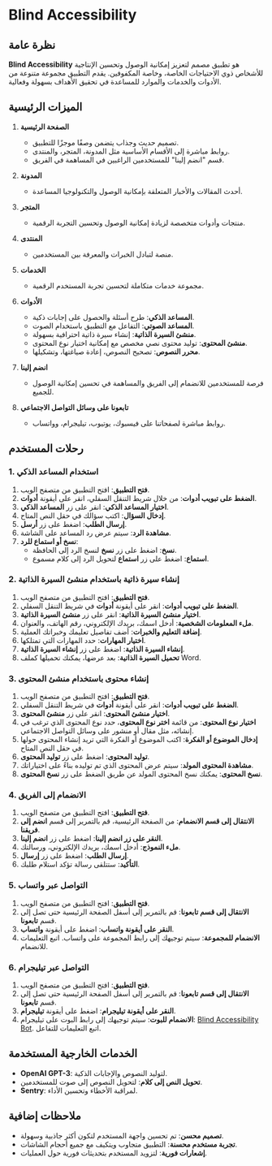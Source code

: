 # Blind Accessibility

## نظرة عامة

**Blind Accessibility** هو تطبيق مصمم لتعزيز إمكانية الوصول وتحسين الإنتاجية للأشخاص ذوي الاحتياجات الخاصة، وخاصة المكفوفين. يقدم التطبيق مجموعة متنوعة من الأدوات والخدمات والموارد للمساعدة في تحقيق الأهداف بسهولة وفعالية.

## الميزات الرئيسية

1. **الصفحة الرئيسية**
   - تصميم حديث وجذاب يتضمن وصفًا موجزًا للتطبيق.
   - روابط مباشرة إلى الأقسام الأساسية مثل المدونة، المتجر، والمنتدى.
   - قسم "انضم إلينا" للمستخدمين الراغبين في المساهمة في الفريق.

2. **المدونة**
   - أحدث المقالات والأخبار المتعلقة بإمكانية الوصول والتكنولوجيا المساعدة.

3. **المتجر**
   - منتجات وأدوات متخصصة لزيادة إمكانية الوصول وتحسين التجربة الرقمية.

4. **المنتدى**
   - منصة لتبادل الخبرات والمعرفة بين المستخدمين.

5. **الخدمات**
   - مجموعة خدمات متكاملة لتحسين تجربة المستخدم الرقمية.

6. **الأدوات**
   - **المساعد الذكي**: طرح أسئلة والحصول على إجابات ذكية.
   - **المساعد الصوتي**: التفاعل مع التطبيق باستخدام الصوت.
   - **منشئ السيرة الذاتية**: إنشاء سيرة ذاتية احترافية بسهولة.
   - **منشئ المحتوى**: توليد محتوى نصي مخصص مع إمكانية اختيار نوع المحتوى.
   - **محرر النصوص**: تصحيح النصوص، إعادة صياغتها، وتشكيلها.

7. **انضم إلينا**
   - فرصة للمستخدمين للانضمام إلى الفريق والمساهمة في تحسين إمكانية الوصول للجميع.

8. **تابعونا على وسائل التواصل الاجتماعي**
   - روابط مباشرة لصفحاتنا على فيسبوك، يوتيوب، تيليجرام، وواتساب.

## رحلات المستخدم

### 1. استخدام المساعد الذكي

1. **فتح التطبيق**: افتح التطبيق من متصفح الويب.
2. **الضغط على تبويب أدوات**: من خلال شريط التنقل السفلي، انقر على أيقونة **أدوات**.
3. **اختيار المساعد الذكي**: انقر على زر **المساعد الذكي**.
4. **إدخال السؤال**: اكتب سؤالك في حقل النص المتاح.
5. **إرسال الطلب**: اضغط على زر **أرسل**.
6. **مشاهدة الرد**: سيتم عرض رد المساعد على الشاشة.
7. **نسخ أو استماع للرد**:
   - **نسخ**: اضغط على زر **نسخ** لنسخ الرد إلى الحافظة.
   - **استماع**: اضغط على زر **استماع** لتحويل الرد إلى كلام مسموع.

### 2. إنشاء سيرة ذاتية باستخدام منشئ السيرة الذاتية

1. **فتح التطبيق**: افتح التطبيق من متصفح الويب.
2. **الضغط على تبويب أدوات**: انقر على أيقونة **أدوات** في شريط التنقل السفلي.
3. **اختيار منشئ السيرة الذاتية**: انقر على زر **منشئ السيرة الذاتية**.
4. **ملء المعلومات الشخصية**: أدخل اسمك، بريدك الإلكتروني، رقم الهاتف، والعنوان.
5. **إضافة التعليم والخبرات**: أضف تفاصيل تعليمك وخبراتك العملية.
6. **اختيار المهارات**: حدد المهارات التي تمتلكها.
7. **إنشاء السيرة الذاتية**: اضغط على زر **إنشاء السيرة الذاتية**.
8. **تحميل السيرة الذاتية**: بعد عرضها، يمكنك تحميلها كملف Word.

### 3. إنشاء محتوى باستخدام منشئ المحتوى

1. **فتح التطبيق**: افتح التطبيق من متصفح الويب.
2. **الضغط على تبويب أدوات**: انقر على أيقونة **أدوات** في شريط التنقل السفلي.
3. **اختيار منشئ المحتوى**: انقر على زر **منشئ المحتوى**.
4. **اختيار نوع المحتوى**: من قائمة **اختر نوع المحتوى**، حدد نوع المحتوى الذي ترغب في إنشائه، مثل مقال أو منشور على وسائل التواصل الاجتماعي.
5. **إدخال الموضوع أو الفكرة**: اكتب الموضوع أو الفكرة التي تريد إنشاء المحتوى حولها في حقل النص المتاح.
6. **توليد المحتوى**: اضغط على زر **توليد المحتوى**.
7. **مشاهدة المحتوى المولد**: سيتم عرض المحتوى الذي تم توليده بناءً على اختياراتك.
8. **نسخ المحتوى**: يمكنك نسخ المحتوى المولد عن طريق الضغط على زر **نسخ المحتوى**.

### 4. الانضمام إلى الفريق

1. **فتح التطبيق**: افتح التطبيق من متصفح الويب.
2. **الانتقال إلى قسم الانضمام**: من الصفحة الرئيسية، قم بالتمرير إلى قسم **انضم إلى فريقنا**.
3. **النقر على زر انضم إلينا**: اضغط على زر **انضم إلينا**.
4. **ملء النموذج**: أدخل اسمك، بريدك الإلكتروني، ورسالتك.
5. **إرسال الطلب**: اضغط على زر **إرسال**.
6. **التأكيد**: ستتلقى رسالة تؤكد استلام طلبك.

### 5. التواصل عبر واتساب

1. **فتح التطبيق**: افتح التطبيق من متصفح الويب.
2. **الانتقال إلى قسم تابعونا**: قم بالتمرير إلى أسفل الصفحة الرئيسية حتى تصل إلى قسم **تابعونا**.
3. **النقر على أيقونة واتساب**: اضغط على أيقونة **واتساب**.
4. **الانضمام للمجموعة**: سيتم توجيهك إلى رابط المجموعة على واتساب. اتبع التعليمات للانضمام.

### 6. التواصل عبر تيليجرام

1. **فتح التطبيق**: افتح التطبيق من متصفح الويب.
2. **الانتقال إلى قسم تابعونا**: قم بالتمرير إلى أسفل الصفحة الرئيسية حتى تصل إلى قسم **تابعونا**.
3. **النقر على أيقونة تيليجرام**: اضغط على أيقونة **تيليجرام**.
4. **الانضمام للبوت**: سيتم توجيهك إلى رابط البوت على تيليجرام: [Blind Accessibility Bot](https://t.me/Blindaccessibilitybot). اتبع التعليمات للتفاعل.

## الخدمات الخارجية المستخدمة

- **OpenAI GPT-3**: لتوليد النصوص والإجابات الذكية.
- **تحويل النص إلى كلام**: لتحويل النصوص إلى صوت للمستخدمين.
- **Sentry**: لمراقبة الأخطاء وتحسين الأداء.

## ملاحظات إضافية

- **تصميم محسن**: تم تحسين واجهة المستخدم لتكون أكثر جاذبية وسهولة.
- **تجربة مستخدم محسنة**: التطبيق متجاوب ويتكيف مع جميع أحجام الشاشات.
- **إشعارات فورية**: لتزويد المستخدم بتحديثات فورية حول العمليات.